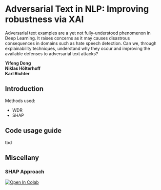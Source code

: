 # Adversarial Text in NLP: Improving robustness via XAI
Adversarial text examples are a yet not fully-understood phenomenon in Deep Learning. It raises concerns as it may causes disastrous consequences in domains such as hate speech detection. Can we, through explainability techniques, understand why they occur and improving the available defenses to adversarial text attacks?

**Yifeng Dong \
Niklas Hölterhoff \
Karl Richter**

## Introduction
Methods used:
- WDR
- SHAP

## Code usage guide
tbd
## Miscellany
### SHAP Approach
[![Open In Colab](https://colab.research.google.com/assets/colab-badge.svg)](https://colab.research.google.com/github/yifengd/adversarial-nlp/blob/master/defenses/shap/shap.ipynb)
